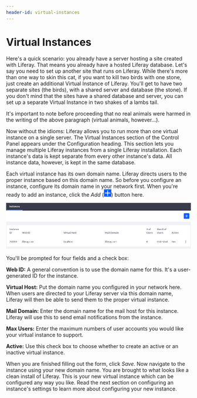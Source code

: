```yaml
---
header-id: virtual-instances
---
```


# Virtual Instances

Here's a quick scenario: you already have a server hosting a site created with
Liferay. That means you already have a hosted Liferay database. Let's say you
need to set up another site that runs on Liferay. While there's more than one
way to skin this cat, if you want to kill two birds with one stone, just create
an additional Virtual Instance of Liferay. You'll get to have two separate sites
(the birds), with a shared server and database (the stone). If you don't mind
that the sites have a shared database and server, you can set up a
separate Virtual Instance in two shakes of a lambs tail. 

It's important to note before proceeding that no real animals were harmed in the
writing of the above paragraph (virtual animals, however...).

Now without the idioms: Liferay allows you to run more than one virtual instance on
a single server. The Virtual Instances section of the Control Panel appears
under the Configuration heading. This section lets you manage multiple Liferay
instances from a single Liferay installation. Each instance's data is kept
separate from every other instance's data. All instance data, however, is kept
in the same database.

Each virtual instance has its own domain name. Liferay directs users to the
proper instance based on this domain name. So before you configure an
instance, configure its domain name in your network first. When you're ready to
add an instance, click the *Add* (![Add](../../../images/icon-add.png)) button here.

![Figure 1: Add and manage virtual instances of Liferay in the Control Panel's *Configuration* &rarr; *Virtual Instances* section.](../../../images/virtual-instances.png)

You'll be prompted for four fields and a check box:

**Web ID:** A general convention is to use the domain name for this. It's a
user-generated ID for the instance.

**Virtual Host:** Put the domain name you configured in your network here. When
users are directed to your Liferay server via this domain name, Liferay will
then be able to send them to the proper virtual instance.

**Mail Domain:** Enter the domain name for the mail host for this instance.
Liferay will use this to send email notifications from the instance.

**Max Users:** Enter the maximum numbers of user accounts you would like your
virtual instance to support.

**Active:** Use this check box to choose whether to create an active or an
inactive virtual instance.

When you are finished filling out the form, click *Save*. Now navigate to the
instance using your new domain name. You are brought to what looks like a clean
install of Liferay. This is your new virtual instance which can be configured
any way you like. Read the next section on configuring an instance's settings to
learn more about configuring your new instance.
